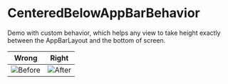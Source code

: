 # CenteredBelowAppBarBehavior
Demo with custom behavior, which helps any view to take height exactly between the AppBarLayout and the bottom of screen. 

Wrong | Right
----- | -----
![Before](https://cdn-images-1.medium.com/max/800/1*1tPvCZJpWKPstw5Y8StBvw.gif) | ![After](https://cdn-images-1.medium.com/max/800/1*oUeWdDih3ylSakpZuAq0ug.gif)
